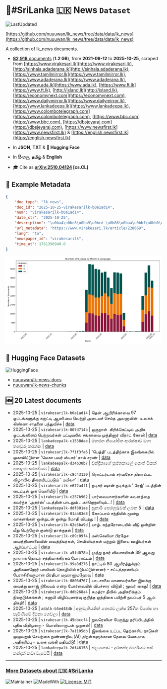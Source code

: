 # 📄#SriLanka 🇱🇰 News `Dataset`

![LastUpdated](https://img.shields.io/badge/last_updated-2025--10--25_19:16:11-green)

[https://github.com/nuuuwan/lk_news/tree/data/data/lk_news](https://github.com/nuuuwan/lk_news/tree/data/data/lk_news)

A collection of lk_news documents.

- [**82,916** documents](https://github.com/nuuuwan/lk_news/tree/data/data/lk_news) (**1.2 GB**), from **2021-09-12** to **2025-10-25**, scraped from [https://www.virakesari.lk](https://www.virakesari.lk), [http://sinhala.adaderana.lk](http://sinhala.adaderana.lk), [https://www.tamilmirror.lk](https://www.tamilmirror.lk), [https://www.adaderana.lk](https://www.adaderana.lk), [https://www.ada.lk](https://www.ada.lk), [https://www.ft.lk](https://www.ft.lk), [http://island.lk](http://island.lk), [https://economynext.com](https://economynext.com), [https://www.dailymirror.lk](https://www.dailymirror.lk), [https://www.lankadeepa.lk](https://www.lankadeepa.lk), [https://www.colombotelegraph.com](https://www.colombotelegraph.com), [https://www.bbc.com](https://www.bbc.com), [https://dbsjeyaraj.com](https://dbsjeyaraj.com), [https://www.newsfirst.lk](https://www.newsfirst.lk) & [https://english.newsfirst.lk](https://english.newsfirst.lk)

- In **JSON**, **TXT** & **🤗 Hugging Face**

- In **සිංහල**, **தமிழ்** & **English**

- 🎓 Cite as **[arXiv:2510.04124](https://arxiv.org/abs/2510.04124) [cs.CL]**

## 📝 Example Metadata

```json
{
    "doc_type": "lk_news",
    "doc_id": "2025-10-25-virakesarilk-b0a1ad14",
    "num": "virakesarilk-b0a1ad14",
    "date_str": "2025-10-25",
    "description": "\u0ba4\u0bc6\u0ba9\u0bcd \u0b86\u0baa\u0bbf\u0bb0\u0bbf\u0b95\u0bcd\u0b95\u0bbe\u0bb5\u0bc8 97 \u0b93\u0b9f\u0bcd\u0b9f\u0b99\u0bcd\u0b95\u0bb3\u0bc1\u0b95\u0bcd\u0b95\u0bc1 \u0b9a\u0bc1\u0bb0\u0bc1\u0b9f\u0bcd\u0b9f\u0bbf \u0b86\u0bb8\u0bbf.\u0baf\u0bc8 \u0bb5\u0bc6\u0bb1\u0bcd\u0bb1\u0bbf \u0b85\u0b9f\u0bc8\u0baf\u0b9a\u0bcd \u0b9a\u0bc6\u0baf\u0bcd\u0ba4 \u0b85\u0bb2\u0ba9\u0bbe\u0bb5\u0bbf\u0ba9\u0bcd\u00a0 \u0b89\u0bb2\u0b95\u0b95\u0bcd \u0b95\u0bbf\u0ba3\u0bcd\u0ba3 \u0b9a\u0bbe\u0ba4\u0ba9\u0bc8 \u0baa\u0ba8\u0bcd\u0ba4\u0bc1\u0bb5\u0bc0\u0b9a\u0bcd\u0b9a\u0bc1",
    "url_metadata": "https://www.virakesari.lk/article/228669",
    "lang": "ta",
    "newspaper_id": "virakesarilk",
    "time_ut": 1761398940.0
}
```

![Chart](https://raw.githubusercontent.com/nuuuwan/lk_news/refs/heads/data/data/lk_news/docs_by_month_and_lang.png)

## 🤗 Hugging Face Datasets

![HuggingFace](https://img.shields.io/badge/-HuggingFace-FDEE21?style=for-the-badge&logo=HuggingFace)

- [nuuuwan/lk-news-docs](https://huggingface.co/datasets/nuuuwan/lk-news-docs)
- [nuuuwan/lk-news-chunks](https://huggingface.co/datasets/nuuuwan/lk-news-chunks)

## 🆕 20 Latest documents

- 2025-10-25 | `virakesarilk-b0a1ad14` | தென் ஆபிரிக்காவை 97 ஓட்டங்களுக்கு சுருட்டி ஆஸி.யை வெற்றி அடையச் செய்த அலனாவின்  உலகக் கிண்ண சாதனை பந்துவீச்சு | [data](https://github.com/nuuuwan/lk_news/tree/data/data/lk_news/2020s/2025/2025-10-25-virakesarilk-b0a1ad14)
- 2025-10-25 | `virakesarilk-007d714b` | ஒருநாள்  கிரிக்கெட்டில் அதிக ஓட்டங்களைப் பெற்றவர்கள் பட்டியலில் சங்காவை முந்தினார் விராட் கோலி | [data](https://github.com/nuuuwan/lk_news/tree/data/data/lk_news/2020s/2025/2025-10-25-virakesarilk-007d714b)
- 2025-10-25 | `lankadeepalk-c1538dae` | මහජන නියෝජිත ආරක්ෂාව වහා තහවුරු කරන්න | [data](https://github.com/nuuuwan/lk_news/tree/data/data/lk_news/2020s/2025/2025-10-25-lankadeepalk-c1538dae)
- 2025-10-25 | `virakesarilk-7f1f3fa6` | 'பெத்தி'  படத்திற்காக இலங்கையில் முகாமிட்டுள்ள 'மெகா பவர் ஸ்டார்' ராம் சரண் | [data](https://github.com/nuuuwan/lk_news/tree/data/data/lk_news/2020s/2025/2025-10-25-virakesarilk-7f1f3fa6)
- 2025-10-25 | `lankadeepalk-d34b30b7` | චන්ද්‍රිකාගේ පුස්තකාලේ පොත් ටිකක් කොළඹ සරසවියට | [data](https://github.com/nuuuwan/lk_news/tree/data/data/lk_news/2020s/2025/2025-10-25-lankadeepalk-d34b30b7)
- 2025-10-25 | `virakesarilk-c8c43130` | ரொட்டர்டாம் சர்வதேச திரைப்பட விழாவில் திரையிடப்படும் ' மயிலா' | [data](https://github.com/nuuuwan/lk_news/tree/data/data/lk_news/2020s/2025/2025-10-25-virakesarilk-c8c43130)
- 2025-10-25 | `virakesarilk-e672a4f1` | நடிகர் ஷான் நடிக்கும் ' ரேஜ்' படத்தின் டைட்டில் லுக் வெளியீடு | [data](https://github.com/nuuuwan/lk_news/tree/data/data/lk_news/2020s/2025/2025-10-25-virakesarilk-e672a4f1)
- 2025-10-25 | `virakesarilk-c257b962` | பார்வையாளர்களின் கவனத்தை கவர்ந்த 'அதர்ஸ்' படத்தின் பாடலும் ...காணொளியும்...! | [data](https://github.com/nuuuwan/lk_news/tree/data/data/lk_news/2020s/2025/2025-10-25-virakesarilk-c257b962)
- 2025-10-25 | `lankadeepalk-ddf801ae` | සුනාමි පෙරහුරුවක් ලබන 5 | [data](https://github.com/nuuuwan/lk_news/tree/data/data/lk_news/2020s/2025/2025-10-25-lankadeepalk-ddf801ae)
- 2025-10-25 | `virakesarilk-01aa83e8` | கோப்பாய் சந்தியில் மூன்று வாகனங்கள் ஒன்றுடன் ஒன்று மோதி விபத்து ! | [data](https://github.com/nuuuwan/lk_news/tree/data/data/lk_news/2020s/2025/2025-10-25-virakesarilk-01aa83e8)
- 2025-10-25 | `virakesarilk-62e5ba9d` | யாழ். கந்தரோடையில் வீடு ஒன்றின் மீது பெற்றோல் குண்டு தாக்குதல் | [data](https://github.com/nuuuwan/lk_news/tree/data/data/lk_news/2020s/2025/2025-10-25-virakesarilk-62e5ba9d)
- 2025-10-25 | `virakesarilk-c89c09f4` | மஸ்கெலியா பிரதேச வைத்தியசாலையின் வைத்தியர்கள், செவிலியர்கள் மற்றும் இளைய ஊழியர்கள் ஆர்ப்பாட்டம் | [data](https://github.com/nuuuwan/lk_news/tree/data/data/lk_news/2020s/2025/2025-10-25-virakesarilk-c89c09f4)
- 2025-10-25 | `virakesarilk-a5fd078b` | முத்து நகர் விவசாயிகள் 39 ஆவது நாளாக தொடர்  சத்தியாக்கிரகப் போராட்டம் | [data](https://github.com/nuuuwan/lk_news/tree/data/data/lk_news/2020s/2025/2025-10-25-virakesarilk-a5fd078b)
- 2025-10-25 | `virakesarilk-99a8d276` | நாட்டில் 80 ஆயிரத்துக்கும் அதிகமானோர் பாலியல் தொழிலில் ஈடுபட்டுள்ளனர் - சட்டத்தரணியும் பேராசிரியருமான பிரதிபா மஹானாமஹேவ | [data](https://github.com/nuuuwan/lk_news/tree/data/data/lk_news/2020s/2025/2025-10-25-virakesarilk-99a8d276)
- 2025-10-25 | `virakesarilk-0806d767` | பாடசாலை மாணவர்களை இலக்கு வைத்து மசாஜ் நிலையம் என்ற போர்வையில் விபச்சார விடுதி  ; மூவர் கைது! | [data](https://github.com/nuuuwan/lk_news/tree/data/data/lk_news/2020s/2025/2025-10-25-virakesarilk-0806d767)
- 2025-10-25 | `virakesarilk-ddb268a4` | சுமத்ரா தீவில் அதிகரிக்கும் நிலநடுக்கங்கள் ; சுனாமி விழிப்புணர்வு குறித்த ஒத்திகை பயிற்சி நவம்பர் 5 ஆம் திகதி! | [data](https://github.com/nuuuwan/lk_news/tree/data/data/lk_news/2020s/2025/2025-10-25-virakesarilk-ddb268a4)
- 2025-10-25 | `adalk-b5ed48db` | අනුමැතියකින් තොරව ලක්ෂ 257ක  විශේෂ හා පැමිණීමේ දීමනා ගෙවලා | [data](https://github.com/nuuuwan/lk_news/tree/data/data/lk_news/2020s/2025/2025-10-25-adalk-b5ed48db)
- 2025-10-25 | `virakesarilk-45dbccf4` | நுவரெலியா பேருந்து தரிப்பிடத்தில் புதிய விதிமுறை - பொலிஸாருடன் முறுகல்! | [data](https://github.com/nuuuwan/lk_news/tree/data/data/lk_news/2020s/2025/2025-10-25-virakesarilk-45dbccf4)
- 2025-10-25 | `virakesarilk-7a1105db` | இலங்கை உட்பட தெற்காசிய நாடுகள் முழுவதும் செயற்கை நுண்ணறிவு (AI) திறன்களுக்கான தேவை வேகமாக அதிகரிப்பு – உலக வங்கி மதிப்பீடு! | [data](https://github.com/nuuuwan/lk_news/tree/data/data/lk_news/2020s/2025/2025-10-25-virakesarilk-7a1105db)
- 2025-10-25 | `lankadeepalk-2df46158` | බලංගොඩ - දුරකන්ද මාර්ගයට පස්  කන්දක් කඩා වැටෙයි | [data](https://github.com/nuuuwan/lk_news/tree/data/data/lk_news/2020s/2025/2025-10-25-lankadeepalk-2df46158)

---

### [More Datasets about 🇱🇰 #SriLanka](https://github.com/nuuuwan/lk_datasets)

![Maintainer](https://img.shields.io/badge/maintainer-nuuuwan-red)
![MadeWith](https://img.shields.io/badge/made_with-python-blue)
[![License: MIT](https://img.shields.io/badge/License-MIT-yellow.svg)](https://opensource.org/licenses/MIT)
